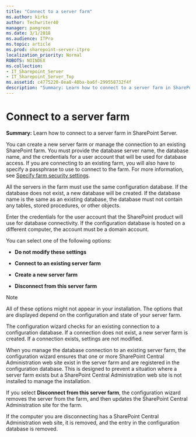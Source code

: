 ```yaml
---
title: "Connect to a server farm"
ms.author: kirks
author: Techwriter40
manager: pamgreen
ms.date: 3/1/2018
ms.audience: ITPro
ms.topic: article
ms.prod: sharepoint-server-itpro
localization_priority: Normal
ROBOTS: NOINDEX
ms.collection:
- IT_Sharepoint_Server
- IT_Sharepoint_Server_Top
ms.assetid: c4775220-8ea8-40ba-ba6f-299558732f4f
description: "Summary: Learn how to connect to a server farm in SharePoint Server."
---
```


# Connect to a server farm

 **Summary:** Learn how to connect to a server farm in SharePoint Server. 
  
You can create a new server farm or manage the connection to an existing SharePoint farm. You must provide the database server name, the database name, and the credentials for a user account that will be used for database access. If you are connecting to an existing farm, you will also have to specify a passphrase to use to connect to the farm. For more information, see [Specify farm security settings](specify-farm-security-settings.md).
  
All the servers in the farm must use the same configuration database. If the database does not exist, a new database will be created. If the database name is the same as an existing database, the database must not contain any tables, stored procedures, or other objects.
  
Enter the credentials for the user account that the SharePoint product will use for database connectivity. If the configuration database is hosted on a different computer, the account must be a domain account.
  
You can select one of the following options: 
  
- **Do not modify these settings**
    
- **Connect to an existing server farm**
    
- **Create a new server farm**
    
- **Disconnect from this server farm**
    
> [!NOTE]
> All of these options might not appear in your installation. The options that are displayed depend on the configuration and state of your server farm. 
  
The configuration wizard checks for an existing connection to a configuration database. If a connection does not exist, a new server farm is created. If a connection exists, settings are not modified.
  
When you manage the database connection to an existing server farm, the configuration wizard ensures that one or more SharePoint Central Administration web site exist in the server farm and are registered in the configuration database. This is designed to prevent a situation where a server farm exists but a SharePoint Central Administration web site is not installed to manage the installation.
  
If you select **Disconnect from this server farm**, the configuration wizard removes the server from the farm, and then updates the SharePoint Central Administration site for the farm.
  
If the computer you are disconnecting has a SharePoint Central Administration web site, it is removed, and the entry in the configuration database is removed.
  

